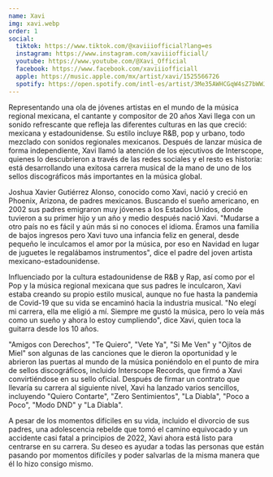 ```yaml
---
name: Xavi
img: xavi.webp
order: 1
social:
  tiktok: https://www.tiktok.com/@xaviiiofficial?lang=es
  instagram: https://www.instagram.com/xaviiiofficiall/
  youtube: https://www.youtube.com/@Xavi_Official
  facebook: https://www.facebook.com/xaviiiofficiall
  apple: https://music.apple.com/mx/artist/xavi/1525566726
  spotify: https://open.spotify.com/intl-es/artist/3Me35AWHCGqW4sZ7bWWJt1?si=jjdhroZzQlOn1LZ5hQysVw&nd=1
---
```


Representando una ola de jóvenes artistas en el mundo de la música regional
mexicana, el cantante y compositor de 20 años Xavi llega con un sonido refrescante
que refleja las diferentes culturas en las que creció: mexicana y estadounidense. Su
estilo incluye R&B, pop y urbano, todo mezclado con sonidos regionales mexicanos.
Después de lanzar música de forma independiente, Xavi llamó la atención de los
ejecutivos de Interscope, quienes lo descubrieron a través de las redes sociales y el
resto es historia: está desarrollando una exitosa carrera musical de la mano de uno de
los sellos discográficos más importantes en la música global.

Joshua Xavier Gutiérrez Alonso, conocido como Xavi, nació y creció en Phoenix,
Arizona, de padres mexicanos. Buscando el sueño americano, en 2002 sus padres
emigraron muy jóvenes a los Estados Unidos, donde tuvieron a su primer hijo y un año
y medio después nació Xavi. "Mudarse a otro país no es fácil y aún más si no conoces
el idioma. Éramos una familia de bajos ingresos pero Xavi tuvo una infancia feliz en
general, desde pequeño le inculcamos el amor por la música, por eso en Navidad en
lugar de juguetes le regalábamos instrumentos", dice el padre del joven artista
mexicano-estadounidense.

Influenciado por la cultura estadounidense de R&B y Rap, así como por el Pop y la
música regional mexicana que sus padres le inculcaron, Xavi estaba creando su propio
estilo musical, aunque no fue hasta la pandemia de Covid-19 que su vida se encaminó
hacia la industria musical. "No elegí mi carrera, ella me eligió a mí. Siempre me gustó la
música, pero lo veía más como un sueño y ahora lo estoy cumpliendo", dice Xavi, quien
toca la guitarra desde los 10 años.

"Amigos con Derechos", "Te Quiero", "Vete Ya", "Si Me Ven" y "Ojitos de Miel" son
algunas de las canciones que le dieron la oportunidad y le abrieron las puertas al
mundo de la música poniéndolo en el punto de mira de sellos discográficos, incluido
Interscope Records, que firmó a Xavi convirtiéndose en su sello oficial. Después de
firmar un contrato que llevaría su carrera al siguiente nivel, Xavi ha lanzado varios
sencillos, incluyendo "Quiero Contarte", "Zero Sentimientos", "La Diabla", "Poco a
Poco", "Modo DND" y "La Diabla".

A pesar de los momentos difíciles en su vida, incluido el divorcio de sus padres, una
adolescencia rebelde que tomó el camino equivocado y un accidente casi fatal a
principios de 2022, Xavi ahora está listo para centrarse en su carrera. Su deseo es
ayudar a todas las personas que están pasando por momentos difíciles y poder
salvarlas de la misma manera que él lo hizo consigo mismo.

